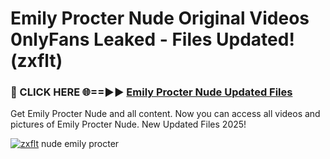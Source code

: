 # Emily Procter Nude Original Videos 0nlyFans Leaked - Files Updated! (zxflt)

<h3>🔴 CLICK HERE 🌐==►► <a href="https://tinyurl.com/yrmya6cz" rel="nofollow">Emily Procter Nude Updated Files</a></h3>

Get Emily Procter Nude and all content. Now you can access all videos and pictures of Emily Procter Nude. New Updated Files 2025!

[![zxflt](https://i.imgur.com/FMdXYCs.gif)](https://tinyurl.com/yrmya6cz)
nude emily procter